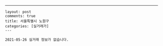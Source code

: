 ---
    layout: post
    comments: true
    title: 서울특별시 노원구
    categories: [실거래가]
    ---

    2021-05-26 실거래 정보가 없습니다.

    
